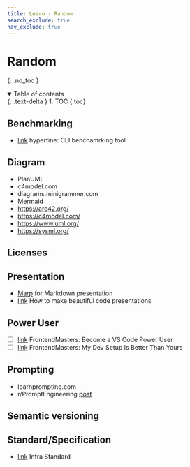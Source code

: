 ```yaml
---
title: Learn - Random
search_exclude: true
nav_exclude: true
---
```


<!-- prettier-ignore-start -->
# Random
{: .no_toc }

<details open markdown="block">
  <summary>
    Table of contents
  </summary>
  {: .text-delta }
1. TOC
{:toc}
</details>

<!-- prettier-ignore-end -->

## Benchmarking

-   [link](https://github.com/sharkdp/hyperfine) hyperfine: CLI benchamrking tool

## Diagram

-   PlanUML
-   c4model.com
-   diagrams.minigrammer.com
-   Mermaid
-   https://arc42.org/
-   https://c4model.com/
-   https://www.uml.org/
-   https://sysml.org/

## Licenses

## Presentation

-   [Marp](https://marp.app/) for Markdown presentation
-   [link](https://www.youtube.com/watch?v=Vh3y1ela-_s) How to make beautiful code presentations

## Power User

-   [ ] [link](https://frontendmasters.com/courses/vs-code-v2/) FrontendMasters: Become a VS Code Power User
-   [ ] [link](https://frontendmasters.com/courses/developer-productivity-v2/) FrontendMasters: My Dev Setup Is Better Than Yours

## Prompting

-   learnprompting.com
-   r/PromptEngineering [post](https://www.reddit.com/r/PromptEngineering/comments/18hhvi3/resources_that_dramatically_improved_my_prompting/0)

## Semantic versioning

## Standard/Specification

-   [link](https://infra.spec.whatwg.org/) Infra Standard
